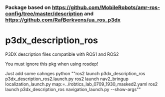 ### Package based on https://github.com/MobileRobots/amr-ros-config/tree/master/description and https://github.com/RafBerkvens/ua_ros_p3dx

# p3dx_description_ros

P3DX description files compatible with ROS1 and ROS2

You must ignore this pkg when using rosdep!

Just add some cahnges
python ""ros2 launch p3dx_description_ros p3dx_description_ros2.launch.py 
ros2 launch nav2_bringup localization_launch.py map:=../robtics_lab_0709_1930_masked2.yaml
ros2 launch p3dx_description_ros navigation_launch.py --show-args""

